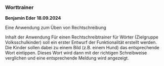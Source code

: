 ### Worttrainer
**Benjamin Eder**
**18.09.2024**

Eine Anwendung zum Üben von Rechtschreibung

Inhalt der Anwendung
Für einen Rechtschreibtrainer für Wörter (Zielgruppe Volksschulkinder) soll ein erster Entwurf der Funktionalität erstellt werden. 
Die Kinder sollen dabei zu einem Bild (z.B. einem Hund) das entsprechende Wort eintippen. 
Dieses Wort wird dann mit der richtigen Schreibweise verglichen und eine entsprechende Meldung wird angezeigt.
